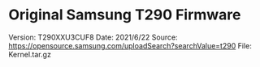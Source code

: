 # Original Samsung T290 Firmware

Version: T290XXU3CUF8
Date: 2021/6/22
Source: https://opensource.samsung.com/uploadSearch?searchValue=t290
File: Kernel.tar.gz
